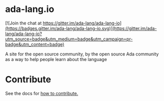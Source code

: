 # ada-lang.io

[![Join the chat at https://gitter.im/ada-lang/ada-lang-io](https://badges.gitter.im/ada-lang/ada-lang-io.svg)](https://gitter.im/ada-lang/ada-lang-io?utm_source=badge&utm_medium=badge&utm_campaign=pr-badge&utm_content=badge)

A site for the open source community, by the open source Ada community as a
way to help people learn about the language

# Contribute

See the docs for [how to contribute.](docs/learn/contribute.md)
